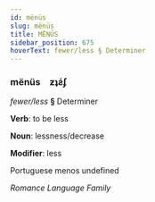 ```yaml
---
id: mënüs
slug: mënüs
title: MËNÜS
sidebar_position: 675
hoverText: fewer/less § Determiner
---
```


### mënüs&emsp;<span kind="abugida">ƶʇƨ́ʄ</span>

*fewer/less* **§** Determiner

**Verb**: to be less

**Noun**: lessness/decrease

**Modifier**: less

Portuguese menos undefined

*Romance Language Family*
